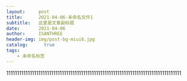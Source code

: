 ```yaml
---
layout:     post
title:      2021-04-06-未命名文件1 
subtitle:   这里是文章副标题
date:       2021-04-06
author:     ISANTHREE
header-img: img/post-bg-miui6.jpg
catalog: 	  true
tags:
    - 未命名标签
---
```



1111111111111111111111111111111111111111111111111111111111111111111111111111111111